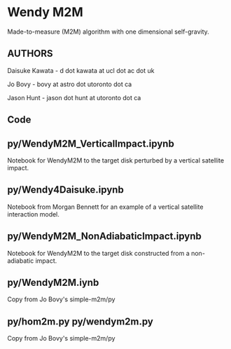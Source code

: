 
# Wendy M2M

Made-to-measure (M2M) algorithm with one dimensional self-gravity. 


## AUTHORS

Daisuke Kawata - d dot kawata at ucl dot ac dot uk 

Jo Bovy - bovy at astro dot utoronto dot ca

Jason Hunt - jason dot hunt at utoronto dot ca

## Code

## py/WendyM2M_VerticalImpact.ipynb

 Notebook for WendyM2M to the target disk perturbed by a vertical satellite impact. 

## py/Wendy4Daisuke.ipynb

 Notebook from Morgan Bennett for an example of a vertical satellite interaction model. 

## py/WendyM2M_NonAdiabaticImpact.ipynb

 Notebook for WendyM2M to the target disk constructed from a non-adiabatic impact. 

## py/WendyM2M.iynb

 Copy from Jo Bovy's simple-m2m/py

## py/hom2m.py  py/wendym2m.py

 Copy from Jo Bovy's simple-m2m/py

